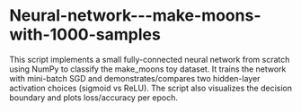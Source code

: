 # Neural-network---make-moons-with-1000-samples
This script implements a small fully-connected neural network from scratch using NumPy to classify the make_moons toy dataset. It trains the network with mini-batch SGD and demonstrates/compares two hidden-layer activation choices (sigmoid vs ReLU). The script also visualizes the decision boundary and plots loss/accuracy per epoch.
